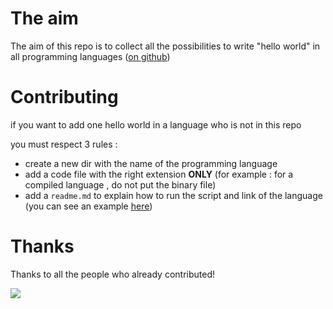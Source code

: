 # The aim

The aim of this repo is to collect all the possibilities to write "hello world" in all programming languages ([on github](https://github.com/github/linguist/blob/master/lib/linguist/languages.yml))


# Contributing

if you want to add one hello world in a language who is not in this repo

you must respect 3 rules :

 - create a new dir with the name of the programming language 
 - add a code file with the right extension **ONLY** (for example : for a compiled language , do not put the binary file)
 - add a `readme.md` to explain how to run the script and link of the language (you can see an example [here](/Python/Readme.md))

# Thanks

Thanks to all the people who already contributed!

[![](https://contributors-img.web.app/image?repo=tot0p/Hello-World)](https://github.com/roadrunner-server/roadrunner/graphs/contributors)
